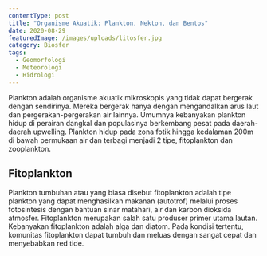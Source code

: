 ```yaml
---
contentType: post
title: "Organisme Akuatik: Plankton, Nekton, dan Bentos"
date: 2020-08-29
featuredImage: /images/uploads/litosfer.jpg
category: Biosfer
tags:
  - Geomorfologi
  - Meteorologi
  - Hidrologi
---
```

Plankton adalah organisme akuatik mikroskopis yang tidak dapat bergerak dengan sendirinya. Mereka bergerak hanya dengan mengandalkan arus laut dan pergerakan-pergerakan air lainnya. Umumnya kebanyakan plankton hidup di perairan dangkal dan populasinya berkembang pesat pada daerah-daerah upwelling. Plankton hidup pada zona fotik hingga kedalaman 200m di bawah permukaan air dan terbagi menjadi 2 tipe, fitoplankton dan zooplankton.


## Fitoplankton
Plankton tumbuhan atau yang biasa disebut fitoplankton adalah tipe plankton yang dapat menghasilkan makanan (autotrof) melalui proses fotosintesis dengan bantuan sinar matahari, air dan karbon dioksida atmosfer. Fitoplankton merupakan salah satu produser primer utama lautan. Kebanyakan fitoplankton adalah alga dan diatom. Pada kondisi tertentu, komunitas fitoplankton dapat tumbuh dan meluas dengan sangat cepat dan menyebabkan red tide.